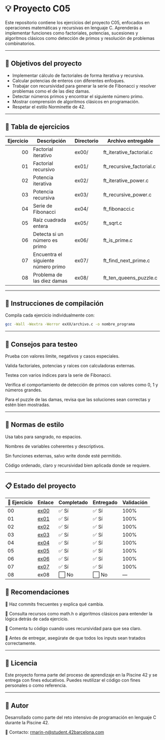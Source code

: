 # 💡 Proyecto C05

Este repositorio contiene los ejercicios del proyecto C05, enfocados en operaciones matemáticas y recursivas en lenguaje C. Aprenderás a implementar funciones como factoriales, potencias, sucesiones y algoritmos clásicos como detección de primos y resolución de problemas combinatorios.

---

## 🎯 Objetivos del proyecto

- Implementar cálculo de factoriales de forma iterativa y recursiva.
- Calcular potencias de enteros con diferentes enfoques.
- Trabajar con recursividad para generar la serie de Fibonacci y resolver problemas como el de las diez damas.
- Detectar números primos y encontrar el siguiente número primo.
- Mostrar comprensión de algoritmos clásicos en programación.
- Respetar el estilo Norminette de 42.

---

## 📁 Tabla de ejercicios

| Ejercicio | Descripción                         | Directorio | Archivo entregable          |
|----------:|-------------------------------------|------------|------------------------------|
| 00        | Factorial iterativo                 | ex00/      | ft_iterative_factorial.c     |
| 01        | Factorial recursivo                 | ex01/      | ft_recursive_factorial.c     |
| 02        | Potencia iterativa                  | ex02/      | ft_iterative_power.c         |
| 03        | Potencia recursiva                  | ex03/      | ft_recursive_power.c         |
| 04        | Serie de Fibonacci                  | ex04/      | ft_fibonacci.c               |
| 05        | Raíz cuadrada entera                | ex05/      | ft_sqrt.c                    |
| 06        | Detecta si un número es primo       | ex06/      | ft_is_prime.c                |
| 07        | Encuentra el siguiente número primo | ex07/      | ft_find_next_prime.c         |
| 08        | Problema de las diez damas          | ex08/      | ft_ten_queens_puzzle.c       |

---

## 🔧 Instrucciones de compilación

Compila cada ejercicio individualmente con:

```bash
gcc -Wall -Wextra -Werror exXX/archivo.c -o nombre_programa
```

---

## 🧪 Consejos para testeo
Prueba con valores límite, negativos y casos especiales.

Valida factoriales, potencias y raíces con calculadoras externas.

Testea con varios índices para la serie de Fibonacci.

Verifica el comportamiento de detección de primos con valores como 0, 1 y números grandes.

Para el puzzle de las damas, revisa que las soluciones sean correctas y estén bien mostradas.

---

## 📐 Normas de estilo
Usa tabs para sangrado, no espacios.

Nombres de variables coherentes y descriptivos.

Sin funciones externas, salvo write donde esté permitido.

Código ordenado, claro y recursividad bien aplicada donde se requiere.

---

## 📋 Estado del proyecto

| 🧩 Ejercicio | Enlace                                 | Completado | Entregado | Validación |
|--------------|----------------------------------------|------------|-----------|------------|
| 00           | [ex00](./ex00/)                        | ✅ Sí      | ✅ Sí      | 100%       |
| 01           | [ex01](./ex01/)                        | ✅ Sí      | ✅ Sí      | 100%       |
| 02           | [ex02](./ex02/)                        | ✅ Sí      | ✅ Sí      | 100%       |
| 03           | [ex03](./ex03/)                        | ✅ Sí      | ✅ Sí      | 100%       |
| 04           | [ex04](./ex04/)                        | ✅ Sí      | ✅ Sí      | 100%       |
| 05           | [ex05](./ex05/)                        | ✅ Sí      | ✅ Sí      | 100%       |
| 06           | [ex06](./ex06/)                        | ✅ Sí      | ✅ Sí      | 100%       |
| 07           | [ex07](./ex07/)                        | ✅ Sí      | ✅ Sí      | 100%       |
| 08           | ex08                                   | ⬜ No      | ⬜ No      | —          |


## 📌 Recomendaciones
🔄 Haz commits frecuentes y explica qué cambia.

📖 Consulta recursos como math.h o algoritmos clásicos para entender la lógica detrás de cada ejercicio.

💬 Comenta tu código cuando uses recursividad para que sea claro.

🧠 Antes de entregar, asegúrate de que todos los inputs sean tratados correctamente.

---

## 📜 Licencia
Este proyecto forma parte del proceso de aprendizaje en la Piscine 42 y se entrega con fines educativos. Puedes reutilizar el código con fines personales o como referencia.

---

## 🙋 Autor
Desarrollado como parte del reto intensivo de programación en lenguaje C durante la Piscine 42.

📧 Contacto: rmarin-n@student.42barcelona.com
